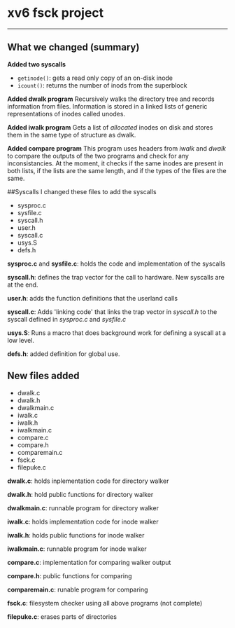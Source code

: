 # xv6 fsck project
--------------------------



## What we changed (summary)

**Added two syscalls**
- `getinode()`: gets a read only copy of an on-disk inode
- `icount()`: returns the number of inods from the superblock

**Added dwalk program**
Recursively walks the directory tree and records information from files. Information is stored in a linked lists of generic representations of inodes called unodes. 

**Added iwalk program** 
Gets a list of *allocated* inodes on disk and stores them in the same type of structure as dwalk. 

**Added compare program**
This program uses headers from *iwalk* and *dwalk* to compare the outputs of the two programs and check for any inconsistancies. At the moment, it checks if the same inodes are present in both lists, if the lists are the same length, and if the types of the files are the same. 




##Syscalls
I changed these files to add the syscalls

- sysproc.c
- sysfile.c
- syscall.h
- user.h
- syscall.c
- usys.S
- defs.h

**sysproc.c** and **sysfile.c**: holds the code and implementation of the syscalls

**syscall.h**: defines the trap vector for the call to hardware. New syscalls are at the end. 

**user.h**: adds the function definitions that the userland calls

**syscall.c**: Adds 'linking code' that links the trap vector in *syscall.h* to the syscall defined in *sysproc.c* and *sysfile.c*

**usys.S**: Runs a macro that does background work for defining a syscall at a low level. 

**defs.h**: added definition for global use.
 

## New files added

- dwalk.c
- dwalk.h
- dwalkmain.c
- iwalk.c
- iwalk.h
- iwalkmain.c
- compare.c
- compare.h
- comparemain.c
- fsck.c
- filepuke.c

**dwalk.c**: holds inplementation code for directory walker

**dwalk.h**: hold public functions for directory walker

**dwalkmain.c**: runnable program for directory walker

**iwalk.c**: holds implementation code for inode walker

**iwalk.h**: holds public functions for inode walker

**iwalkmain.c**: runnable program for inode walker

**compare.c**: implementation for comparing walker output

**compare.h**: public functions for comparing

**comparemain.c**: runable program for comparing

**fsck.c**: filesystem checker using all above programs (not complete)

**filepuke.c**: erases parts of directories
